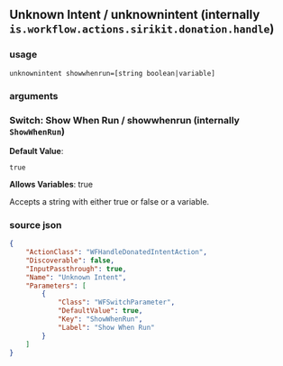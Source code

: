 
## Unknown Intent / unknownintent (internally `is.workflow.actions.sirikit.donation.handle`)




### usage
`unknownintent showwhenrun=[string boolean|variable]`

### arguments
### Switch: Show When Run / showwhenrun (internally `ShowWhenRun`)
**Default Value**:
```
true
```
**Allows Variables**: true



Accepts a string with either true or false
or a variable.

### source json

```json
{
	"ActionClass": "WFHandleDonatedIntentAction",
	"Discoverable": false,
	"InputPassthrough": true,
	"Name": "Unknown Intent",
	"Parameters": [
		{
			"Class": "WFSwitchParameter",
			"DefaultValue": true,
			"Key": "ShowWhenRun",
			"Label": "Show When Run"
		}
	]
}
```

